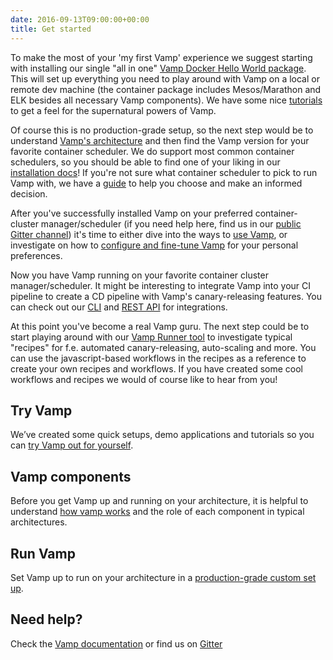 ```yaml
---
date: 2016-09-13T09:00:00+00:00
title: Get started
---
```


To make the most of your 'my first Vamp' experience we suggest starting with installing our single "all in one" [Vamp Docker Hello World package](documentation/installation/hello-world/). This will set up everything you need to play around with Vamp on a local or remote dev machine (the container package includes Mesos/Marathon and ELK besides all necessary Vamp components). We have some nice [tutorials](documentation/tutorials) to get a feel for the supernatural powers of Vamp.

Of course this is no production-grade setup, so the next step would be to understand [Vamp's architecture](documentation/how-vamp-works/architecture-and-components) and then find the Vamp version for your favorite container scheduler. We do support most common container schedulers, so you should be able to find one of your liking in our [installation docs](documentation/installation/)! If you're not sure what container scheduler to pick to run Vamp with, we have a [guide](documentation/how-vamp-works/what-to-choose/) to help you choose and make an informed decision.

After you've successfully installed Vamp on your preferred container-cluster manager/scheduler (if you need help here, find us in our [public Gitter channel](https://gitter.im/magneticio/vamp)) it's time to either dive into the ways to [use Vamp](documentation/using-vamp/artifacts/), or investigate on how to [configure and fine-tune Vamp](documentation/installation/configure-vamp) for your personal preferences.

Now you have Vamp running on your favorite container cluster manager/scheduler. It might be interesting to integrate Vamp into your CI pipeline to create a CD pipeline with Vamp's canary-releasing features. You can check out our [CLI](documentation/cli/cli-reference/) and [REST API](documentation/api/api-reference/) for integrations.

At this point you've become a real Vamp guru. The next step could be to start playing around with our [Vamp Runner tool](https://github.com/magneticio/vamp-runner/) to investigate typical "recipes" for f.e. automated canary-releasing, auto-scaling and more. You can use the javascript-based workflows in the recipes as a reference to create your own recipes and workflows. If you have created some cool workflows and recipes we would of course like to hear from you!

## Try Vamp
We’ve created some quick setups, demo applications and tutorials so you can [try Vamp out for yourself](/documentation/installation/hello-world).

## Vamp components

Before you get Vamp up and running on your architecture, it is helpful to understand [how vamp works](/documentation/how-vamp-works/architecture-and-components) and the role of each component in typical architectures.

## Run Vamp

Set Vamp up to run on your architecture in a [production-grade custom set up](/documentation/installation/).

## Need help?

Check the [Vamp documentation](/documentation/using-vamp/artifacts) or find us on [Gitter](https://gitter.im/magneticio/vamp)
